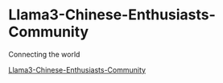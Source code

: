 # Llama3-Chinese-Enthusiasts-Community
Connecting the world

[Llama3-Chinese-Enthusiasts-Community](https://shadowcz007.github.io/Llama3-Chinese-Enthusiasts-Community/)